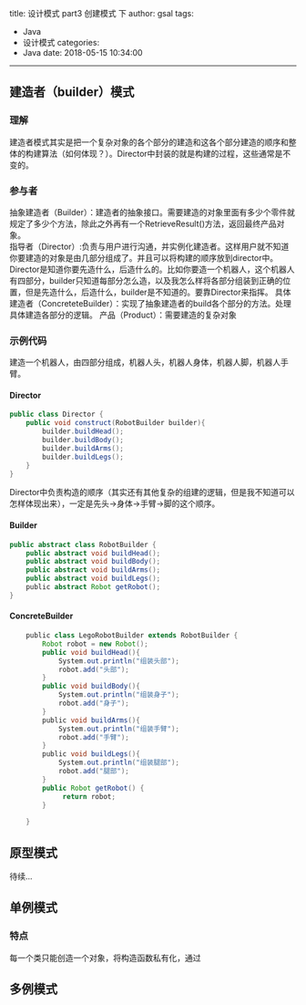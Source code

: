 title: 设计模式 part3 创建模式 下
author: gsal
tags:
  - Java
  - 设计模式
categories:
  - Java
date: 2018-05-15 10:34:00
---
## 建造者（builder）模式
### 理解
建造者模式其实是把一个复杂对象的各个部分的建造和这各个部分建造的顺序和整体的构建算法（如何体现？）。Director中封装的就是构建的过程，这些通常是不变的。

### 参与者
抽象建造者（Builder）：建造者的抽象接口。需要建造的对象里面有多少个零件就规定了多少个方法，除此之外再有一个RetrieveResult()方法，返回最终产品对象。  
指导者（Director）:负责与用户进行沟通，并实例化建造者。这样用户就不知道你要建造的对象是由几部分组成了。并且可以将构建的顺序放到director中。Director是知道你要先造什么，后造什么的。比如你要造一个机器人，这个机器人有四部分，builder只知道每部分怎么造，以及我怎么样将各部分组装到正确的位置，但是先造什么，后造什么，builder是不知道的。要靠Director来指挥。
具体建造者（ConcreteteBuilder）：实现了抽象建造者的build各个部分的方法。处理具体建造各部分的逻辑。
产品（Product）：需要建造的复杂对象
<!--more-->

### 示例代码
建造一个机器人，由四部分组成，机器人头，机器人身体，机器人脚，机器人手臂。
#### Director
``` java
public class Director {
    public void construct(RobotBuilder builder){
        builder.buildHead();
        builder.buildBody();
        builder.buildArms();
        builder.buildLegs();
    }
}
```
Director中负责构造的顺序（其实还有其他复杂的组建的逻辑，但是我不知道可以怎样体现出来），一定是先头->身体->手臂->脚的这个顺序。  
#### Builder
``` java
public abstract class RobotBuilder {
    public abstract void buildHead();
    public abstract void buildBody();
    public abstract void buildArms();
    public abstract void buildLegs();    
    public abstract Robot getRobot();
}
```

#### ConcreteBuilder
``` java
    public class LegoRobotBuilder extends RobotBuilder {
        Robot robot = new Robot();    
        public void buildHead(){
            System.out.println("组装头部");
            robot.add("头部");
        }
        public void buildBody(){
            System.out.println("组装身子");
            robot.add("身子");
        }
        public void buildArms(){
            System.out.println("组装手臂");
            robot.add("手臂");
        }
        public void buildLegs(){
            System.out.println("组装腿部");
            robot.add("腿部");
        }
        public Robot getRobot() {
             return robot;
        }
    
    }
```

## 原型模式
待续...

## 单例模式
### 特点
每一个类只能创造一个对象，将构造函数私有化，通过


## 多例模式